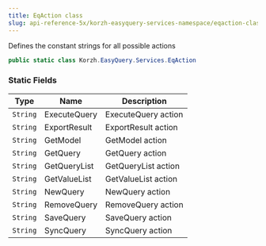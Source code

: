 ```yaml
---
title: EqAction class
slug: api-reference-5x/korzh-easyquery-services-namespace/eqaction-class
---
```



Defines the constant strings for all possible actions
```csharp
public static class Korzh.EasyQuery.Services.EqAction

```

### Static Fields

| Type | Name | Description | 
| --- | --- | --- | 
| `String` | ExecuteQuery | ExecuteQuery action | 
| `String` | ExportResult | ExportResult action | 
| `String` | GetModel | GetModel action | 
| `String` | GetQuery | GetQuery action | 
| `String` | GetQueryList | GetQueryList action | 
| `String` | GetValueList | GetValueList action | 
| `String` | NewQuery | NewQuery action | 
| `String` | RemoveQuery | RemoveQuery action | 
| `String` | SaveQuery | SaveQuery action | 
| `String` | SyncQuery | SyncQuery action |